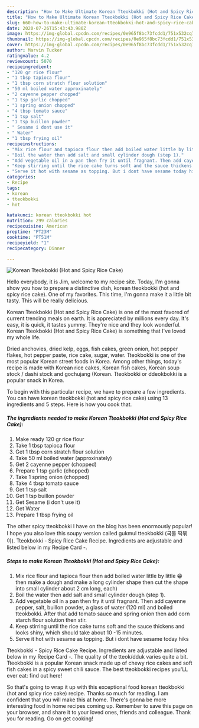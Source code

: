 ```yaml
---
description: "How to Make Ultimate Korean Tteokbokki (Hot and Spicy Rice Cake)"
title: "How to Make Ultimate Korean Tteokbokki (Hot and Spicy Rice Cake)"
slug: 660-how-to-make-ultimate-korean-tteokbokki-hot-and-spicy-rice-cake
date: 2020-07-26T15:43:43.980Z
image: https://img-global.cpcdn.com/recipes/0e965f8bc73fcdd1/751x532cq70/korean-tteokbokki-hot-and-spicy-rice-cake-recipe-main-photo.jpg
thumbnail: https://img-global.cpcdn.com/recipes/0e965f8bc73fcdd1/751x532cq70/korean-tteokbokki-hot-and-spicy-rice-cake-recipe-main-photo.jpg
cover: https://img-global.cpcdn.com/recipes/0e965f8bc73fcdd1/751x532cq70/korean-tteokbokki-hot-and-spicy-rice-cake-recipe-main-photo.jpg
author: Marvin Tucker
ratingvalue: 4.2
reviewcount: 5070
recipeingredient:
- "120 gr rice flour"
- "1 tbsp tapioca flour"
- "1 tbsp corn stratch flour solution"
- "50 ml boiled water approxinately"
- "2 cayenne pepper chopped"
- "1 tsp garlic chopped"
- "1 spring onion chopped"
- "4 tbsp tomato sauce"
- "1 tsp salt"
- "1 tsp buillon powder"
- " Sesame i dont use it"
- " Water"
- "1 tbsp frying oil"
recipeinstructions:
- "Mix rice flour and tapioca flour then add boiled water little by little 😁 then make a dough and make a long cylinder shape then cut the shape into small cylinder about 2 cm long, each)"
- "Boil the water then add salt and small cylinder dough (step 1)."
- "Add vegetable oil in a pan then fry it until fragnant. Then add cayenne pepper, salt, buillon powder, a glass of water (120 ml) and boiled tteokbokki. After that add tomato sauce and spring onion then add corn starch flour solution then stir."
- "Keep stirring until the rice cake turns soft and the sauce thickens and looks shiny, which should take about 10 -15 minutes."
- "Serve it hot with sesame as topping. But i dont have sesame today hiks"
categories:
- Recipe
tags:
- korean
- tteokbokki
- hot

katakunci: korean tteokbokki hot 
nutrition: 299 calories
recipecuisine: American
preptime: "PT23M"
cooktime: "PT51M"
recipeyield: "1"
recipecategory: Dinner

---
```



![Korean Tteokbokki (Hot and Spicy Rice Cake)](https://img-global.cpcdn.com/recipes/0e965f8bc73fcdd1/751x532cq70/korean-tteokbokki-hot-and-spicy-rice-cake-recipe-main-photo.jpg)

Hello everybody, it is Jim, welcome to my recipe site. Today, I'm gonna show you how to prepare a distinctive dish, korean tteokbokki (hot and spicy rice cake). One of my favorites. This time, I'm gonna make it a little bit tasty. This will be really delicious.

Korean Tteokbokki (Hot and Spicy Rice Cake) is one of the most favored of current trending meals on earth. It is appreciated by millions every day. It's easy, it is quick, it tastes yummy. They're nice and they look wonderful. Korean Tteokbokki (Hot and Spicy Rice Cake) is something that I've loved my whole life.

Dried anchovies, dried kelp, eggs, fish cakes, green onion, hot pepper flakes, hot pepper paste, rice cake, sugar, water. Tteokbokki is one of the most popular Korean street foods in Korea. Among other things, today&#39;s recipe is made with Korean rice cakes, Korean fish cakes, Korean soup stock / dashi stock and gochujang (Korean. Tteokbokki or ddeokbokki is a popular snack in Korea.


To begin with this particular recipe, we have to prepare a few ingredients. You can have korean tteokbokki (hot and spicy rice cake) using 13 ingredients and 5 steps. Here is how you cook that.

<!--inarticleads1-->

##### The ingredients needed to make Korean Tteokbokki (Hot and Spicy Rice Cake):

1. Make ready 120 gr rice flour
1. Take 1 tbsp tapioca flour
1. Get 1 tbsp corn stratch flour solution
1. Take 50 ml boiled water (approxinately)
1. Get 2 cayenne pepper (chopped)
1. Prepare 1 tsp garlic (chopped)
1. Take 1 spring onion (chopped)
1. Take 4 tbsp tomato sauce
1. Get 1 tsp salt
1. Get 1 tsp buillon powder
1. Get  Sesame (i don&#39;t use it)
1. Get  Water
1. Prepare 1 tbsp frying oil


The other spicy tteokbokki I have on the blog has been enormously popular! I hope you also love this soupy version called gukmul tteokbokki (국물 떡볶이). Tteokbokki - Spicy Rice Cake Recipe. Ingredients are adjustable and listed below in my Recipe Card -. 

<!--inarticleads2-->

##### Steps to make Korean Tteokbokki (Hot and Spicy Rice Cake):

1. Mix rice flour and tapioca flour then add boiled water little by little 😁 then make a dough and make a long cylinder shape then cut the shape into small cylinder about 2 cm long, each)
1. Boil the water then add salt and small cylinder dough (step 1).
1. Add vegetable oil in a pan then fry it until fragnant. Then add cayenne pepper, salt, buillon powder, a glass of water (120 ml) and boiled tteokbokki. After that add tomato sauce and spring onion then add corn starch flour solution then stir.
1. Keep stirring until the rice cake turns soft and the sauce thickens and looks shiny, which should take about 10 -15 minutes.
1. Serve it hot with sesame as topping. But i dont have sesame today hiks


Tteokbokki - Spicy Rice Cake Recipe. Ingredients are adjustable and listed below in my Recipe Card -. The quality of the tteok/dduk varies quite a bit. Tteokbokki is a popular Korean snack made up of chewy rice cakes and soft fish cakes in a spicy sweet chili sauce. The best tteokbokki recipes you&#39;LL ever eat: find out here! 

So that's going to wrap it up with this exceptional food korean tteokbokki (hot and spicy rice cake) recipe. Thanks so much for reading. I am confident that you will make this at home. There's gonna be more interesting food in home recipes coming up. Remember to save this page on your browser, and share it to your loved ones, friends and colleague. Thank you for reading. Go on get cooking!
